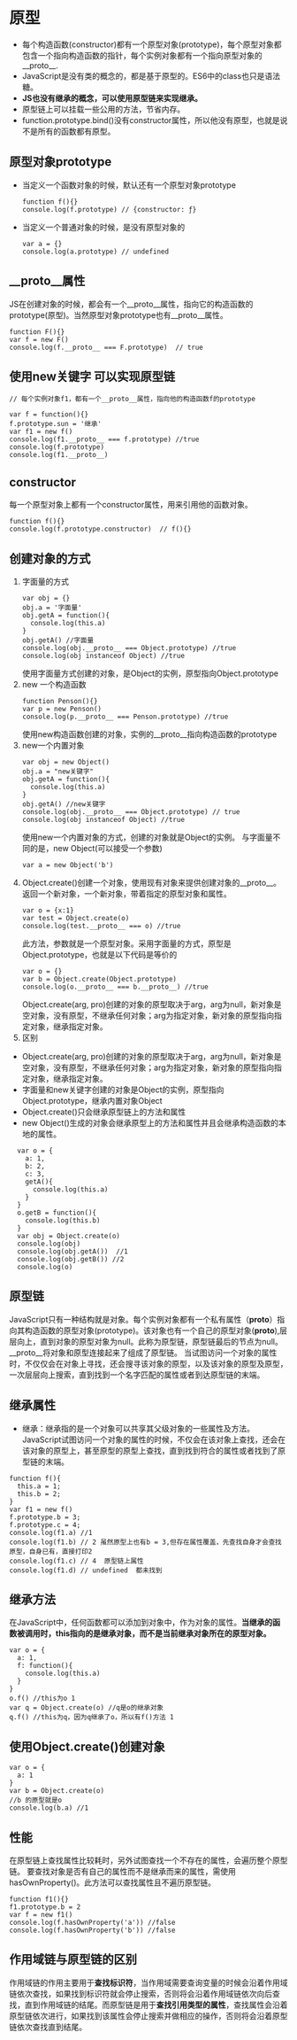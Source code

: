 # 原型

- 每个构造函数(constructor)都有一个原型对象(prototype)，每个原型对象都包含一个指向构造函数的指针，每个实例对象都有一个指向原型对象的__proto__.
- JavaScript是没有类的概念的，都是基于原型的。ES6中的class也只是语法糖。
- **JS也没有继承的概念，可以使用原型链来实现继承。**
- 原型链上可以挂载一些公用的方法，节省内存。
- function.prototype.bind()没有constructor属性，所以他没有原型，也就是说不是所有的函数都有原型。

## 原型对象prototype

- 当定义一个函数对象的时候，默认还有一个原型对象prototype
  ```
  function f(){}
  console.log(f.prototype) // {constructor: ƒ}
  ```
- 当定义一个普通对象的时候，是没有原型对象的
  ```
  var a = {}
  console.log(a.prototype) // undefined
  ```
## __proto__属性

JS在创建对象的时候，都会有一个__proto__属性，指向它的构造函数的prototype(原型)。当然原型对象prototype也有__proto__属性。
```
function F(){}
var f = new F()
console.log(f.__proto__ === F.prototype)  // true
```

## 使用new关键字 可以实现原型链

```
// 每个实例对象f1，都有一个__proto__属性，指向他的构造函数f的prototype

var f = function(){}
f.prototype.sun = '继承'
var f1 = new f()
console.log(f1.__proto__ === f.prototype) //true
console.log(f.prototype)
console.log(f1.__proto__)
```

## constructor

每一个原型对象上都有一个constructor属性，用来引用他的函数对象。
```
function f(){}
console.log(f.prototype.constructor)  // f(){}
```

## 创建对象的方式

1. 字面量的方式
   ```
   var obj = {}
   obj.a = '字面量'
   obj.getA = function(){
     console.log(this.a)
   }
   obj.getA() //字面量
   console.log(obj.__proto__ === Object.prototype) //true
   console.log(obj instanceof Object) //true
   ```
   使用字面量方式创建的对象，是Object的实例，原型指向Object.prototype
2. new 一个构造函数
   ```
   function Penson(){}
   var p = new Penson()
   console.log(p.__proto__ === Penson.prototype) //true
   ```
   使用new构造函数创建的对象，实例的__proto__指向构造函数的prototype
3. new一个内置对象
   ```
   var obj = new Object()
   obj.a = "new关键字"
   obj.getA = function(){
     console.log(this.a)
   }
   obj.getA() //new关键字 
   console.log(obj.__proto__ === Object.prototype) // true
   console.log(obj instanceof Object) //true
   ```
   使用new一个内置对象的方式，创建的对象就是Object的实例。
   与字面量不同的是，new Object(可以接受一个参数)
   ```
   var a = new Object('b')
   ```
4. Object.create()创建一个对象，使用现有对象来提供创建对象的__proto__。返回一个新对象，一个新对象，带着指定的原型对象和属性。
   ```
   var o = {x:1}
   var test = Object.create(o)
   console.log(test.__proto__ === o) //true
   ```
   此方法，参数就是一个原型对象。采用字面量的方式，原型是Object.prototype，也就是以下代码是等价的
   ```
   var o = {}
   var b = Object.create(Object.prototype)
   console.log(o.__proto__ === b.__proto__) //true
   ```
   Object.create(arg, pro)创建的对象的原型取决于arg，arg为null，新对象是空对象，没有原型，不继承任何对象；arg为指定对象，新对象的原型指向指定对象，继承指定对象。
5. 区别
  - Object.create(arg, pro)创建的对象的原型取决于arg，arg为null，新对象是空对象，没有原型，不继承任何对象；arg为指定对象，新对象的原型指向指定对象，继承指定对象。
  - 字面量和new关键字创建的对象是Object的实例，原型指向Object.prototype，继承内置对象Object
  - Object.create()只会继承原型链上的方法和属性
  - new Object()生成的对象会继承原型上的方法和属性并且会继承构造函数的本地的属性。
  ```
    var o = {
      a: 1,
      b: 2,
      c: 3,
      getA(){
        console.log(this.a)
      }
    }
    o.getB = function(){
      console.log(this.b)
    }
    var obj = Object.create(o)
    console.log(obj)
    console.log(obj.getA())  //1
    console.log(obj.getB()) //2
    console.log(o)
  ```

## 原型链

JavaScript只有一种结构就是对象。每个实例对象都有一个私有属性（__proto__）指向其构造函数的原型对象(prototype)。该对象也有一个自己的原型对象(__proto__),层层向上，直到对象的原型对象为null。此称为原型链，原型链最后的节点为null。__proto__将对象和原型连接起来了组成了原型链。
当试图访问一个对象的属性时，不仅仅会在对象上寻找，还会搜寻该对象的原型，以及该对象的原型及原型，一次层层向上搜索，直到找到一个名字匹配的属性或者到达原型链的末端。

## 继承属性

- 继承：继承指的是一个对象可以共享其父级对象的一些属性及方法。
JavaScript试图访问一个对象的属性的时候，不仅会在该对象上查找，还会在该对象的原型上，甚至原型的原型上查找，直到找到符合的属性或者找到了原型链的末端。

```
function f(){
  this.a = 1;
  this.b = 2;
}
var f1 = new f()
f.prototype.b = 3;
f.prototype.c = 4;
console.log(f1.a) //1
console.log(f1.b) // 2 虽然原型上也有b = 3,但存在属性覆盖，先查找自身才会查找原型，自身已有，直接打印2
console.log(f1.c) // 4  原型链上属性  
console.log(f1.d) // undefined  都未找到
```

## 继承方法

在JavaScript中，任何函数都可以添加到对象中，作为对象的属性。**当继承的函数被调用时，this指向的是继承对象，而不是当前继承对象所在的原型对象。**
```
var o = {
  a: 1,
  f: function(){
    console.log(this.a)
  }
}
o.f() //this为o 1
var q = Object.create(o) //q是o的继承对象
q.f() //this为q，因为q继承了o，所以有f()方法 1
```

## 使用Object.create()创建对象

```
var o = {
  a: 1
}
var b = Object.create(o)
//b 的原型就是o
console.log(b.a) //1
```

## 性能

在原型链上查找属性比较耗时，另外试图查找一个不存在的属性，会遍历整个原型链。
要查找对象是否有自己的属性而不是继承而来的属性，需使用hasOwnProperty()。此方法可以查找属性且不遍历原型链。
```
function f1(){}
f1.prototype.b = 2
var f = new f1()
console.log(f.hasOwnProperty('a')) //false
console.log(f.hasOwnProperty('b')) //false
```

## 作用域链与原型链的区别

作用域链的作用主要用于**查找标识符**，当作用域需要查询变量的时候会沿着作用域链依次查找，如果找到标识符就会停止搜索，否则将会沿着作用域链依次向后查找，直到作用域链的结尾。而原型链是用于**查找引用类型的属性**，查找属性会沿着原型链依次进行，如果找到该属性会停止搜索并做相应的操作，否则将会沿着原型链依次查找直到结尾。

